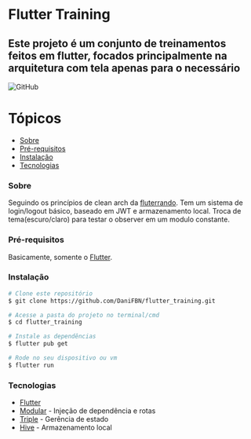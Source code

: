 # Flutter Training

## Este projeto é um conjunto de treinamentos feitos em flutter, focados principalmente na arquitetura com tela apenas para o necessário


![GitHub](https://img.shields.io/github/license/DaniFBN/flutter_training)

Tópicos
=================
* [Sobre](#sobre)
* [Pré-requisitos](#pré-requisitos)
* [Instalação](#instalação)
* [Tecnologias](#tecnologias)

### Sobre
Seguindo os princípios de clean arch da [fluterrando](https://www.youtube.com/c/Flutterando).
Tem um sistema de login/logout básico, baseado em JWT e armazenamento local.
Troca de tema(escuro/claro) para testar o observer em um modulo constante.

### Pré-requisitos
Basicamente, somente o [Flutter](https://docs.flutter.dev/get-started/install).

### Instalação
```bash
# Clone este repositório
$ git clone https://github.com/DaniFBN/flutter_training.git

# Acesse a pasta do projeto no terminal/cmd
$ cd flutter_training

# Instale as dependências
$ flutter pub get

# Rode no seu dispositivo ou vm
$ flutter run
```

### Tecnologias
- [Flutter](https://flutter.dev)
- [Modular](https://modular.flutterando.com.br/docs/flutter_modular/start/) - Injeção de dependência e rotas
- [Triple](https://triple.flutterando.com.br) - Gerência de estado
- [Hive](https://docs.hivedb.dev/#/) - Armazenamento local

